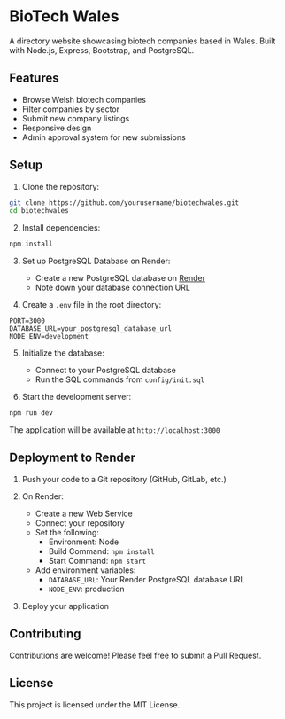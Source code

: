 # BioTech Wales

A directory website showcasing biotech companies based in Wales. Built with Node.js, Express, Bootstrap, and PostgreSQL.

## Features

- Browse Welsh biotech companies
- Filter companies by sector
- Submit new company listings
- Responsive design
- Admin approval system for new submissions

## Setup

1. Clone the repository:
```bash
git clone https://github.com/yourusername/biotechwales.git
cd biotechwales
```

2. Install dependencies:
```bash
npm install
```

3. Set up PostgreSQL Database on Render:
   - Create a new PostgreSQL database on [Render](https://render.com)
   - Note down your database connection URL

4. Create a `.env` file in the root directory:
```
PORT=3000
DATABASE_URL=your_postgresql_database_url
NODE_ENV=development
```

5. Initialize the database:
   - Connect to your PostgreSQL database
   - Run the SQL commands from `config/init.sql`

6. Start the development server:
```bash
npm run dev
```

The application will be available at `http://localhost:3000`

## Deployment to Render

1. Push your code to a Git repository (GitHub, GitLab, etc.)

2. On Render:
   - Create a new Web Service
   - Connect your repository
   - Set the following:
     - Environment: Node
     - Build Command: `npm install`
     - Start Command: `npm start`
   - Add environment variables:
     - `DATABASE_URL`: Your Render PostgreSQL database URL
     - `NODE_ENV`: production

3. Deploy your application

## Contributing

Contributions are welcome! Please feel free to submit a Pull Request.

## License

This project is licensed under the MIT License.
